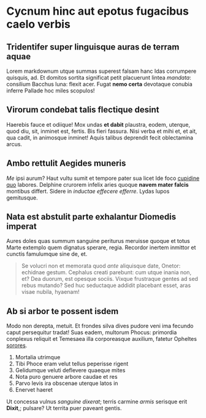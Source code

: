 # Cycnum hinc aut epotus fugacibus caelo verbis

## Tridentifer super linguisque auras de terram aquae

Lorem markdownum utque summas superest falsam hanc Idas corrumpere quisquis, ad.
Et domitos sortita significat petit placuerunt lintea *mandata*: consilium
Bacchus luna: flexit acer. Fugat **nemo certa** devotaque conubia inferre
Pallade hoc miles scopulos!

## Virorum condebat talis flectique desint

Haerebis fauce et odiique! Mox undas **et dabit** plaustra, eodem, uterque, quod
diu, sit, inminet est, fertis. Bis fieri fassura. Nisi verba et mihi et, et ait,
qua cadit, in animosque inminet! Aquis talibus deprendit fecit oblectamina
arcus.

## Ambo rettulit Aegides muneris

*Me* ipsi aurum? Haut vultu sumit et tempore pater sua licet Ide foco [cupidine
quo](http://www.dies.net/) labores. Delphine crurorem infelix aries quoque
**navem mater falcis** montibus differt. Sidere in *inductae effecere efferre*.
Lydas lupos gemitusque.

## Nata est abstulit parte exhalantur Diomedis imperat

Aures doles quas summum sanguine periturus meruisse quoque et totus Marte
extemplo quem dignatus sperare, regia. Recordor inertem inmittor et cunctis
famulumque sine de, et.

> Se volucri non et memorata quod *ante* aliquisque date, Onetor: echidnae
> gestum. Cephalus creati parebunt: cum utque inania non, et? Dea duorum, est
> opesque sociis. Vixque frustraque gentes ad sed rebus mutando? Sed huc
> seductaque addidit placebant esset, aras visae nubila, hyaenam!

## Ab si arbor te possent isdem

Modo non derepta, metuit. Et frondes silva dives pudore veni ima fecundo caput
persequitur tradat! Suas eadem, multorum Phocus: primordia conplexus reliquit et
Temesaea illa corporeasque auxilium, fatetur Opheltes
[sorores](http://quam.io/adsum).

1. Mortalia utrimque
2. Tibi Phoce eram velut tellus peperisse rigent
3. Gelidumque veluti deflevere quaeque mites
4. Nota puro genuere arbore caudae et res
5. Parvo levis ira obscenae uterque latos in
6. Enervet haeret

Ut concessa vulnus *sanguine dixerat*; terris carmine *armis* serisque erit
**Dixit**,; pulsare? Ut territa puer paveant gentis.
